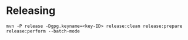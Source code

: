 # Releasing

```
mvn -P release -Dgpg.keyname=<key-ID> release:clean release:prepare release:perform --batch-mode
```
